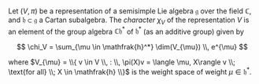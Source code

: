 Let $(V, \pi)$ be a representation of a semisimple Lie algebra $\mathfrak{g}$ over the field $\mathbb{C}$, and $\mathfrak{h} \subset \mathfrak{g}$ a Cartan subalgebra. The *character* $\chi_{V}$ of the representation $V$ is an element of the group algebra $\mathbb{C}\mathfrak{h}^*$ of $\mathfrak{h}^*$ (as an additive group) given by

$$
\chi_V = \sum_{\mu \in \mathfrak{h}^*} \dim(V_{\mu}) \\, e^{\mu} 
$$

where $V_{\mu} = \\{ v \in V \\, : \\, \pi(X)v = \langle \mu, X\rangle v \\; \text{for all} \\; X \in \mathfrak{h} \\}$ is the weight space of weight $\mu \in \mathfrak{h}^*$.
